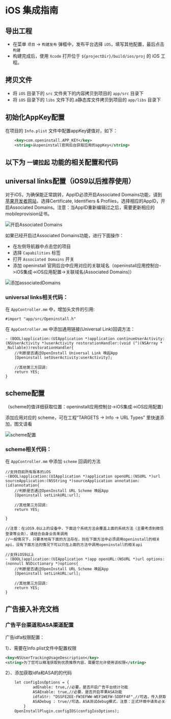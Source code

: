 # iOS 集成指南

## 导出工程
- 在菜单 `项目` -> `构建发布` 弹框中，发布平台选择 `iOS`，填写其他配置，最后点击 `构建`
- 构建完成后，使用 `Xcode` 打开位于 `${projectDir}/build/ios/proj` 的 iOS 工程。

## 拷贝文件
- 将 `iOS` 目录下的 `src` 文件夹下的内容拷贝到项目的 `app/src` 目录下
- 将 `iOS` 目录下的 `libs` 文件下的.a静态库文件拷贝到项目的 `app/libs` 目录下

## 初始化AppKey配置

在项目的 `Info.plist` 文件中配置appKey键值对，如下：

``` xml
  	<key>com.openinstall.APP_KEY</key>
	<string>从openinstall官网后台获取应用的appKey</string>
```


## 以下为 `一键拉起` 功能的相关配置和代码

## universal links配置（iOS9以后推荐使用）

对于iOS，为确保能正常跳转，AppID必须开启Associated Domains功能，请到[苹果开发者网站](https://developer.apple.com)，选择Certificate, Identifiers & Profiles，选择相应的AppID，开启Associated Domains。注意：当AppID重新编辑过之后，需要更新相应的mobileprovision证书。

![开启Associated Domains](https://res.cdn.openinstall.io/doc/ios-ulink-1.png)

如果已经开启过Associated Domains功能，进行下面操作：  

- 在左侧导航器中点击您的项目
- 选择 `Capabilities` 标签
- 打开 `Associated Domains` 开关
- 添加 openinstall 官网后台中应用对应的关联域名（openinstall应用控制台->iOS集成->iOS应用配置->关联域名(Associated Domains)）

![添加associatedDomains](https://res.cdn.openinstall.io/doc/ios-associated-domains.png)

### universal links相关代码：

在 `AppController.mm` 中，增加头文件的引用:

``` objc
#import "app/src/Openinstall.h"
```

在 `AppController.mm` 中添加通用链接(Universal Link)回调方法：

``` objc
- (BOOL)application:(UIApplication *)application continueUserActivity:(NSUserActivity *)userActivity restorationHandler:(void (^)(NSArray * _Nullable))restorationHandler{
    //判断是否通过OpenInstall Universal Link 唤起App
    [Openinstall setUserActivity:userActivity];

    //其他第三方回调:
    return YES;
}
```

## scheme配置

（scheme的值详细获取位置：openinstall应用控制台->iOS集成->iOS应用配置）

添加应用对应的 scheme，可在工程“TARGETS -> Info -> URL Types” 里快速添加，图文请看

![scheme配置](https://res.cdn.openinstall.io/doc/ios-scheme.png)

### scheme相关代码：

在 `AppController.mm` 中添加 `scheme` 回调的方法

``` objc
//支持目前所有版本的iOS
-(BOOL)application:(UIApplication *)application openURL:(NSURL *)url sourceApplication:(NSString *)sourceApplication annotation:(id)annotation{
    //判断是否通过OpenInstall URL Scheme 唤起App
    [Openinstall setLinkURL:url];

    //其他第三方回调:
    return YES;
    
}

//注意：在iOS9.0以上的设备中，下面这个系统方法会覆盖上面的系统方法（主要考虑到微信登录等业务），请结合自身业务来调用
//一般情况下，只要本地有下面的方法存在，则在下面方法中必须调用openinstall的相关api，没有下面方法的情况下可以只在上面的方法中调用openinstall的相关api

//支持iOS9以上
- (BOOL)application:(UIApplication *)app openURL:(NSURL *)url options:(nonnull NSDictionary *)options{
    //判断是否通过OpenInstall URL Scheme 唤起App
    [Openinstall setLinkURL:url];
    
    //其他第三方回调:
    return YES;
}
```

## 广告接入补充文档

### 广告平台渠道和ASA渠道配置

广告idfa权限配置：

1）、需要在Info.plist文件中配置权限  
``` xml
<key>NSUserTrackingUsageDescription</key>
<string>为了您可以精准获取到优质推荐内容，需要您允许使用该权限</string>
```

2）、添加获取idfa和ASA的的代码
``` xml
    let configIosOptions = {
            adEnable: true,//必要，是否开启广告平台统计功能
            ASAEnable: true,//必要，是否开启苹果ASA功能
            idfaStr: "DSSFE2EE-FW3EFWW-WEF1WEFW-SDDFF4F",//可选，传入获取的idfa字符串一般格式为xxxx-xxxx-xxxx-xxxx
            ASADebug : true//可选，ASA测试debug模式，注意：正式环境中请务必关闭
        }
    OpenInstallPlugin.configIOS(configIosOptions);
```
